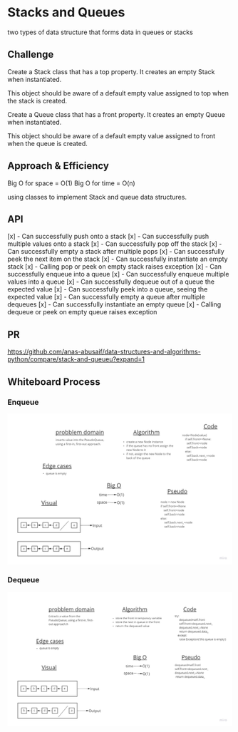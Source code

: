 # Stacks and Queues
two types of data structure that forms data in queues or stacks
## Challenge
Create a Stack class that has a top property. It creates an empty Stack when instantiated.

This object should be aware of a default empty value assigned to top when the stack is created.

Create a Queue class that has a front property. It creates an empty Queue when instantiated.

This object should be aware of a default empty value assigned to front when the queue is created.
## Approach & Efficiency
Big O for space = O(1) Big O for time = O(n)

using classes to implement Stack and queue data structures.
## API


[x] - Can successfully push onto a stack
[x] - Can successfully push multiple values onto a stack
[x] - Can successfully pop off the stack
[x] - Can successfully empty a stack after multiple pops
[x] - Can successfully peek the next item on the stack
[x] - Can successfully instantiate an empty stack
[x] - Calling pop or peek on empty stack raises exception
[x] - Can successfully enqueue into a queue
[x] - Can successfully enqueue multiple values into a queue
[x] - Can successfully dequeue out of a queue the expected value
[x] - Can successfully peek into a queue, seeing the expected value
[x] - Can successfully empty a queue after multiple dequeues
[x] - Can successfully instantiate an empty queue
[x] - Calling dequeue or peek on empty queue raises exception

## PR
https://github.com/anas-abusaif/data-structures-and-algorithms-python/compare/stack-and-queueu?expand=1


## Whiteboard Process

### Enqueue
![white board](Untitled.jpg)


### Dequeue
![white board](Untitled1.jpg)
